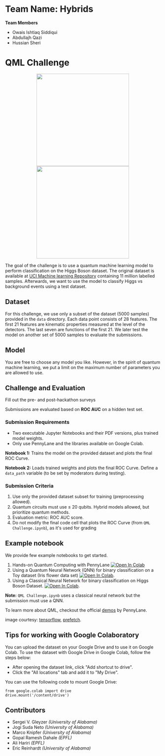 # Team Name: Hybrids
**Team Members**
- Owais Ishtiaq Siddiqui
- Abdullajh Qazi
- Hussian Sheri


# QML Challenge

<div align = "center">
  <img width='auto' height=300 src="https://blogger.googleusercontent.com/img/b/R29vZ2xl/AVvXsEjvFhfnoZf8qGq5B77keDh_bmSfdpSsd_MJXehTGKQOkfl4uUgBZ3fM8d0kjjcCGDfYDXwYzPpZf5moACKyK2Ejew-ldNRvAofzhHQXGTRYmJgHatvbLTR1nqXotI-QZj2sNVao87w5B6g/s1600/quantum+model.png">
  <img width='auto' height=300 src="https://prefetch.eu/know/concept/bloch-sphere/sketch-full.png?v=1">
</div>

The goal of the challenge is to use a quantum machine learning model to perform classification on the Higgs Boson dataset. The original dataset is available at [UCI Machine learning Repository](https://archive.ics.uci.edu/dataset/280/higgs) containing 11 million labelled samples. Afterwards, we want to use the model to classify Higgs vs background events using a test dataset.


## Dataset

For this challenge, we use only a subset of the dataset (5000 samples) provided in the `data` directory. Each data point consists of 28 features. The first 21 features are kinematic properties measured at the level of the detectors. The last seven are functions of the first 21. We later test the model on another set of 5000 samples to evaluate the submissions.

## Model

You are free to choose any model you like. However, in the spirit of quantum machine learning, we put a limit on the maximum number of parameters you are allowed to use.

## Challenge and Evaluation
Fill out the pre- and post-hackathon surveys

Submissions are evaluated based on **ROC AUC** on a hidden test set.

### Submission Requirements

- Two executable Jupyter Notebooks and their PDF versions, plus trained model weights.
- Only use PennyLane and the libraries available on Google Colab.

**Notebook 1:** Trains the model on the provided dataset and plots the final ROC Curve.

**Notebook 2:** Loads trained weights and plots the final ROC Curve. Define a `data_path` variable (to be set by moderators during testing).

### Submission Criteria

1. Use only the provided dataset subset for training (preprocessing allowed).
2. Quantum circuits must use ≤ 20 qubits. Hybrid models allowed, but prioritize quantum methods.
3. Evaluation metric: ROC AUC score.
4. Do not modify the final code cell that plots the ROC Curve (from `QML Challenge.ipynb`), as it's used for grading

## Example notebook

We provide few example notebooks to get started.

1. Hands-on Quantum Computing with PennyLane [![Open In Colab](https://colab.research.google.com/assets/colab-badge.svg)](https://colab.research.google.com/github/ML4SCI/DeepLearnHackathon/blob/main/QMLChallenge/Quantum_Computing_Warmup.ipynb)
2. Using a Quantum Neural Network (QNN) for binary classification on a Toy dataset (Iris flower data set) [![Open In Colab](https://colab.research.google.com/assets/colab-badge.svg)](https://colab.research.google.com/github/ML4SCI/DeepLearnHackathon/blob/main/QMLChallenge/Quantum_Computing_Warmup%20-%202.ipynb).
3. Using a Classical Neural Network for binary classification on Higgs Boson Dataset. [![Open In Colab](https://colab.research.google.com/assets/colab-badge.svg)](https://colab.research.google.com/github/ML4SCI/DeepLearnHackathon/blob/main/QMLChallenge/QML%20Challenge.ipynb).

**Note:** `QML Challenge.ipynb` uses a classical neural network but the submission must use a QNN.


To learn more about QML, checkout the official [demos](https://pennylane.ai/qml/demonstrations/) by PennyLane.

image courtesy: [tensorflow](https://blog.tensorflow.org/2020/03/announcing-tensorflow-quantum-open.html), [prefetch](https://prefetch.eu/know/concept/bloch-sphere/).

## Tips for working with Google Colaboratory

You can upload the dataset on your Google Drive and to use it on Google Colab. To use the dataset with Google Drive in Google Colab, follow the steps below:

- After opening the dataset link, click "Add shortcut to drive".
- Click the "All locations" tab and add it to "My Drive".

You can use the following code to mount Google Drive:

```
from google.colab import drive
drive.mount('/content/drive')
```

## Contributors

- Sergei V. Gleyzer *(University of Alabama)*
- Jogi Suda Neto *(University of Alabama)*
- Marco Knipfer *(University of Alabama)*
- Gopal Ramesh Dahale *(EPFL)*
- Ali Hariri *(EPFL)*
- Eric Reinhardt *(University of Alabama)*
